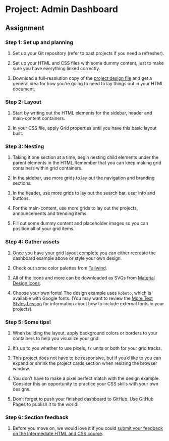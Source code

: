 # Project: Admin Dashboard

## Assignment

### Step 1: Set up and planning

1. Set up your Git repository (refer to past projects if you need a refresher).

2. Set up your HTML and CSS files with some dummy content, just to make sure you have everything linked correctly.

3. Download a full-resolution copy of the [project design file](https://cdn.statically.io/gh/TheOdinProject/curriculum/43cc6ab69fdfbef40d431a65677d2144668930ac/intermediate_html_css/grid/project_admin_dashboard/imgs/dashboard-project.png) and get a general idea for how you’re going to need to lay things out in your HTML document.

### Step 2: Layout

1. Start by writing out the HTML elements for the sidebar, header and main-content containers.

2. In your CSS file, apply Grid properties until you have this basic layout built.

### Step 3: Nesting

1. Taking it one section at a time, begin nesting child elements under the parent elements in the HTML.Remember that you can keep making grid containers within grid containers.

2. In the sidebar, use more grids to lay out the navigation and branding sections.
3. In the header, use more grids to lay out the search bar, user info and buttons.

4. For the main-content, use more grids to lay out the projects, announcements and trending items.

5. Fill out some dummy content and placeholder images so you can position all of your grid items.

### Step 4: Gather assets

1. Once you have your grid layout complete you can either recreate the dashboard example above or style your own design.

2. Check out some color palettes from [Tailwind](https://tailwindcss.com/docs/customizing-colors).

3. All of the icons and more can be downloaded as SVGs from [Material Design Icons](https://pictogrammers.com/library/mdi/).

4. Choose your own fonts! The design example uses `Roboto`, which is available with Google fonts. (You may want to review the [More Text Styles Lesson](https://www.theodinproject.com/lessons/intermediate-html-and-css-more-text-styles) for information about how to include external fonts in your projects).

### Step 5: Some tips!

1. When building the layout, apply background colors or borders to your containers to help you visualize your grid.

2. It’s up to you whether to use pixels, `fr` units or both for your grid tracks.

3. This project does not have to be responsive, but if you’d like to you can expand or shrink the project cards section when resizing the browser window.

4. You don’t have to make a pixel perfect match with the design example. Consider this an opportunity to practice your CSS skills with your own designs.

5. Don’t forget to push your finished dashboard to GitHub. Use GitHub Pages to publish it to the world!

### Step 6: Section feedback

1. Before you move on, we would love it if you could [submit your feedback on the Intermediate HTML and CSS course](https://docs.google.com/forms/d/e/1FAIpQLSf_hNwIjvqcPZyl9Lx41mgJNQKp04qOro03SI8ABw4Zp7U_4w/viewform?usp=sf_link).
